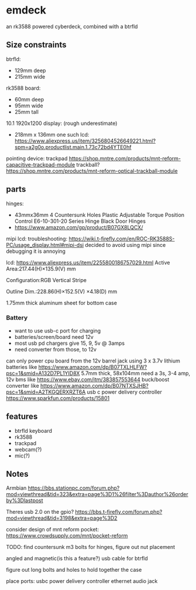 # emdeck

an rk3588 powered cyberdeck, combined with a btrfld



## Size constraints

btrfld:
- 129mm deep
- 215mm wide

rk3588 board:
- 60mm deep
- 95mm wide
- 25mm tall

10.1 1920x1200 display:
(rough underestimate)
- 218mm x 136mm
one such lcd: https://www.aliexpress.us/item/3256804526649221.html?spm=a2g0o.productlist.main.1.73c72bd4YTE0hf

pointing device:
trackpad https://shop.mntre.com/products/mnt-reform-capacitive-trackpad-module
trackball? https://shop.mntre.com/products/mnt-reform-optical-trackball-module

## parts
hinges:
- 43mmx36mm 4 Countersunk Holes Plastic Adjustable Torque Position Control E6-10-301-20 Series Hinge Black Door Hinges
- https://www.amazon.com/gp/product/B07GX8LQCX/

mipi lcd:
troubleshooting:
https://wiki.t-firefly.com/en/ROC-RK3588S-PC/usage_display.html#mipi-dsi
decided to avoid using mipi since debugging it is annoying

lcd:
https://www.aliexpress.us/item/2255800186757029.html
Active Area:217.44(H)×135.9(V) mm

Configuration:RGB Vertical Stripe

Outline Dim.:228.86(H)×152.5(V) ×4.18(D) mm

1.75mm thick aluminum sheet for bottom case

### Battery
- want to use usb-c port for charging
- batteries/screen/board need 12v
- most usb pd chargers give 15, 9, 5v @ 3amps
- need converter from those, to 12v

can only power cpu board from the 12v barrel jack
using 3 x 3.7v  lithium batteries
like
https://www.amazon.com/dp/B07TXLHLFW?psc=1&smid=A132D7PL1YID8X
5.7mm thick, 58x104mm
need a 3s, 3-4 amp, 12v bms like
https://www.ebay.com/itm/383857553644
buck/boost converter like
https://www.amazon.com/dp/B07NTXSJHB?psc=1&smid=A2TKGQERXRZT6A
usb c power delivery controller
https://www.sparkfun.com/products/15801


## features
- btrfld keyboard
- rk3588
- trackpad
- webcam(?)
- mic(?)


## Notes
Armbian
https://bbs.stationpc.com/forum.php?mod=viewthread&tid=323&extra=page%3D1%26filter%3Dauthor%26orderby%3Dlastpost

Theres usb 2.0 on the gpio?
https://bbs.t-firefly.com/forum.php?mod=viewthread&tid=3198&extra=page%3D2

consider design of mnt reform pocket:
https://www.crowdsupply.com/mnt/pocket-reform

TODO:
find countersunk m3 bolts for hinges, figure out nut placement

angled and magnetic(is this a feature?) usb cable for btrfld

figure out long bolts and holes to hold together the case

place ports:
usbc power delivery controller
ethernet
audio jack

